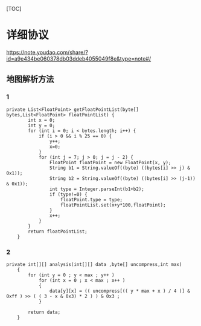 [TOC]
# 详细协议
https://note.youdao.com/share/?id=a9e434be060378db03ddeb4055049f8e&type=note#/


## 地图解析方法

### 1
    private List<FloatPoint> getFloatPointList(byte[] bytes,List<FloatPoint> floatPointList) {
            int x = 0;
            int y = 0;
            for (int i = 0; i < bytes.length; i++) {
                if (i > 0 && i % 25 == 0) {
                    y++;
                    x=0;
                }
                for (int j = 7; j > 0; j = j - 2) {
                    FloatPoint floatPoint = new FloatPoint(x, y);
                    String b1 = String.valueOf((byte) ((bytes[i] >> j) & 0x1));
                    String b2 = String.valueOf((byte) ((bytes[i] >> (j-1)) & 0x1));
                    int type = Integer.parseInt(b1+b2);
                    if (type!=0) {
                        floatPoint.type = type;
                        floatPointList.set(x+y*100,floatPoint);
                    }
                    x++;
                }
            }
            return floatPointList;
        }


### 2
    private int[][] analysis(int[][] data ,byte[] uncompress,int max)
        {
            for (int y = 0 ; y < max ; y++ )
                for (int x = 0 ; x < max ; x++ )
                {
                    data[y][x] = (( uncompress[(( y * max + x ) / 4 )] & 0xff ) >> ( ( 3 - x & 0x3) * 2 ) ) & 0x3 ;
                }

            return data;
        }